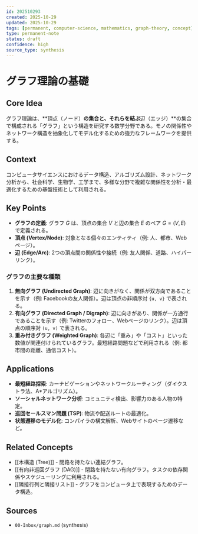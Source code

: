 ```yaml
---
id: 202510293
created: 2025-10-29
updated: 2025-10-29
tags: [permanent, computer-science, mathematics, graph-theory, concept]
type: permanent-note
status: draft
confidence: high
source_type: synthesis
---
```


# グラフ理論の基礎

## Core Idea
グラフ理論は、**頂点（ノード）**の集合と、それらを結ぶ**辺（エッジ）**の集合で構成される「グラフ」という構造を研究する数学分野である。モノの関係性やネットワーク構造を抽象化してモデル化するための強力なフレームワークを提供する。

## Context
コンピュータサイエンスにおけるデータ構造、アルゴリズム設計、ネットワーク分析から、社会科学、生物学、工学まで、多様な分野で複雑な関係性を分析・最適化するための基盤技術として利用される。

## Key Points
- **グラフの定義**: グラフ $G$ は、頂点の集合 $V$ と辺の集合 $E$ のペア $G=(V, E)$ で定義される。
- **頂点 (Vertex/Node)**: 対象となる個々のエンティティ（例: 人、都市、Webページ）。
- **辺 (Edge/Arc)**: 2つの頂点間の関係性や接続（例: 友人関係、道路、ハイパーリンク）。

### グラフの主要な種類
1.  **無向グラフ (Undirected Graph)**: 辺に向きがなく、関係が双方向であることを示す（例: Facebookの友人関係）。辺は頂点の非順序対 `{u, v}` で表される。
2.  **有向グラフ (Directed Graph / Digraph)**: 辺に向きがあり、関係が一方通行であることを示す（例: Twitterのフォロー、Webページのリンク）。辺は頂点の順序対 `(u, v)` で表される。
3.  **重み付きグラフ (Weighted Graph)**: 各辺に「重み」や「コスト」といった数値が関連付けられているグラフ。最短経路問題などで利用される（例: 都市間の距離、通信コスト）。

## Applications
- **最短経路探索**: カーナビゲーションやネットワークルーティング（ダイクストラ法、A*アルゴリズム）。
- **ソーシャルネットワーク分析**: コミュニティ検出、影響力のある人物の特定。
- **巡回セールスマン問題 (TSP)**: 物流や配送ルートの最適化。
- **状態遷移のモデル化**: コンパイラの構文解析、Webサイトのページ遷移など。

## Related Concepts
- [[木構造 (Tree)]] - 閉路を持たない連結グラフ。
- [[有向非巡回グラフ (DAG)]] - 閉路を持たない有向グラフ。タスクの依存関係やスケジューリングに利用される。
- [[隣接行列と隣接リスト]] - グラフをコンピュータ上で表現するためのデータ構造。

## Sources
- `00-Inbox/graph.md` (synthesis)
